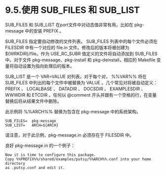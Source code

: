 # 9.5.使用 SUB\_FILES 和 SUB\_LIST

SUB_FILES 和 SUB_LIST 在port文件中对动态值非常有用，比如在 pkg-message 中的安装 PREFIX 。

SUB_FILES 指定要自动修改的文件列表。 SUB_FILES 列表中的每个文件必须在 FILESDIR 中有一个对应的 file.in 文件。修改后的版本将被创建为 ${WRKDIR}/file。作为 USE_RC_SUBR 值定义的文件将自动添加到 SUB_FILES 中。对于文件 pkg-message、pkg-install 和 pkg-deinstall，相应的 Makefile 变量将自动设置为指向处理后的版本。

SUB_LIST 是一个 VAR=VALUE 对列表。对于每个对， %%VAR%% 将在 SUB_FILES 中列出的每个文件中被替换为 VALUE 。几个常见对将被自动定义： PREFIX 、 LOCALBASE 、 DATADIR 、 DOCSDIR 、 EXAMPLESDIR 、 WWWDIR 和 ETCDIR 。任何以 @comment 开头并跟有一个空格的行，在变量替换后将从结果文件中删除。

此示例将 %%ARCH%% 替换为包含在 pkg-message 中的系统架构。

```
SUB_FILES=	pkg-message
SUB_LIST=	ARCH=${ARCH}
```

请注意，对于此示例，pkg-message.in 必须存在于 FILESDIR 中。

良好 pkg-message.in 的一个例子：

```
Now it is time to configure this package.
Copy %%PREFIX%%/shared/examples/putsy/%%ARCH%%.conf into your home directory
as .putsy.conf and edit it.
```
